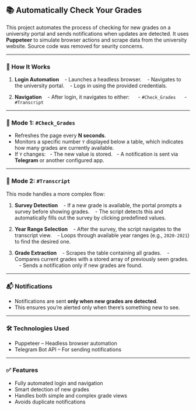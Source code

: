 
## 📚 Automatically Check Your Grades

This project automates the process of checking for new grades on a university portal and sends notifications when updates are detected. It uses **Puppeteer** to simulate browser actions and scrape data from the university website.
Source code was removed for seurity concerns.

---

### 🔧 How It Works

1. **Login Automation**
   - Launches a headless browser.
   - Navigates to the university portal.
   - Logs in using the provided credentials.

2. **Navigation**
   - After login, it navigates to either:
     - `#Check_Grades`
     - `#Transcript`

---

### 🧪 Mode 1: `#Check_Grades`

- Refreshes the page every **N seconds**.
- Monitors a specific number `Y` displayed below a table, which indicates how many grades are currently available.
- If `Y` changes:
  - The new value is stored.
  - A notification is sent via **Telegram** or another configured app.

---

### 📄 Mode 2: `#Transcript`

This mode handles a more complex flow:

1. **Survey Detection**
   - If a new grade is available, the portal prompts a survey before showing grades.
   - The script detects this and automatically fills out the survey by clicking predefined values.

2. **Year Range Selection**
   - After the survey, the script navigates to the transcript view.
   - Loops through available year ranges (e.g., `2020-2021`) to find the desired one.

3. **Grade Extraction**
   - Scrapes the table containing all grades.
   - Compares current grades with a stored array of previously seen grades.
   - Sends a notification only if new grades are found.

---

### 📬 Notifications

- Notifications are sent **only when new grades are detected**.
- This ensures you’re alerted only when there’s something new to see.

---

### 🛠️ Technologies Used

- Puppeteer – Headless browser automation
- Telegram Bot API – For sending notifications

---

### ✅ Features

- Fully automated login and navigation
- Smart detection of new grades
- Handles both simple and complex grade views
- Avoids duplicate notifications











